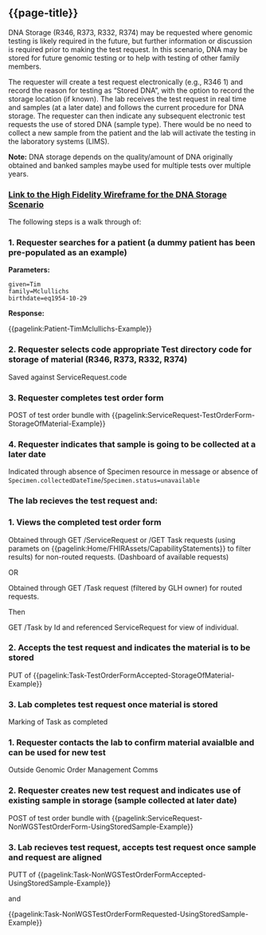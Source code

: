 ## {{page-title}}

DNA Storage (R346, R373, R332, R374) may be requested where genomic testing is likely required in the future, but further information or discussion is required prior to making the test request. In this scenario, DNA may be stored for future genomic testing or to help with testing of other family members.

The requester will create a test request electronically (e.g., R346 1) and record the reason for testing as “Stored DNA”, with the option to record the storage location (if known). The lab receives the test request in real time and samples (at a later date) and follows the current procedure for DNA storage. The requester can then indicate any subsequent electronic test requests the use of stored DNA (sample type). There would be no need to collect a new sample from the patient and the lab will activate the testing in the laboratory systems (LIMS).

**Note:** DNA storage depends on the quality/amount of DNA originally obtained and banked samples maybe used for multiple tests over multiple years.

### [Link to the High Fidelity Wireframe for the DNA Storage Scenario](https://p2o81u.axshare.com/)

The following steps is a walk through of:

### 1. Requester searches for a patient (a dummy patient has been pre-populated as an example)

**Parameters:**
```
given=Tim 
family=Mclullichs
birthdate=eq1954-10-29
```

**Response:**

{{pagelink:Patient-TimMclullichs-Example}}

### 2. Requester selects code appropriate Test directory code for storage of material (R346, R373, R332, R374)

Saved against ServiceRequest.code

### 3. Requester completes test order form

POST of test order bundle with {{pagelink:ServiceRequest-TestOrderForm-StorageOfMaterial-Example}}

### 4. Requester indicates that sample is going to be collected at a later date

Indicated through absence of Specimen resource in message or absence of ```Specimen.collectedDateTime```/```Specimen.status=unavailable```

### The lab recieves the test request and:

### 1. Views the completed test order form

Obtained through GET /ServiceRequest or /GET Task requests (using paramets on {{pagelink:Home/FHIRAssets/CapabilityStatements}} to filter results) for non-routed requests. (Dashboard of available requests)

OR

Obtained through GET /Task request (filtered by GLH owner) for routed requests.

Then

GET /Task by Id and referenced ServiceRequest for view of individual.

### 2. Accepts the test request and indicates the material is to be stored

PUT of {{pagelink:Task-TestOrderFormAccepted-StorageOfMaterial-Example}}

### 3. Lab completes test request once material is stored

Marking of Task as completed


### 1. Requester contacts the lab to confirm material avaialble and can be used for new test

Outside Genomic Order Management Comms

### 2. Requester creates new test request and indicates use of existing sample in storage (sample collected at later date)

POST of test order bundle with {{pagelink:ServiceRequest-NonWGSTestOrderForm-UsingStoredSample-Example}}

### 3. Lab recieves test request, accepts test request once sample and request are aligned

PUTT of {{pagelink:Task-NonWGSTestOrderFormAccepted-UsingStoredSample-Example}}

and 

{{pagelink:Task-NonWGSTestOrderFormRequested-UsingStoredSample-Example}}